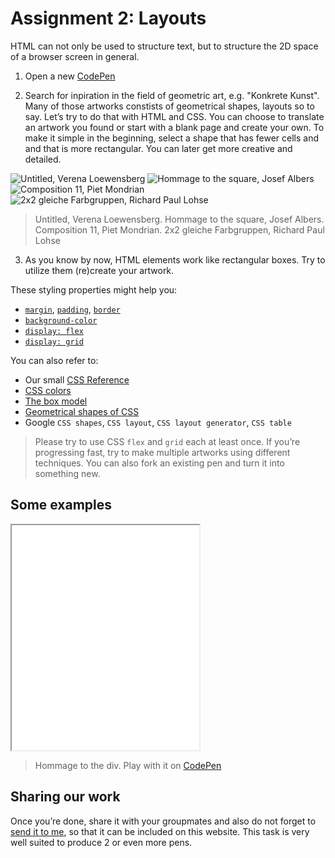 # Assignment 2: Layouts

HTML can not only be used to structure text, but to structure the 2D space of a browser screen in general.

1. Open a new [CodePen](https://codepen.io/pen)

2. Search for inpiration in the field of geometric art, e.g. "Konkrete Kunst". Many of those artworks constists of geometrical shapes, layouts so to say. Let’s try to do that with HTML and CSS. You can choose to translate an artwork you found or start with a blank page and create your own. To make it simple in the beginning, select a shape that has fewer cells and and that is more rectangular. You can later get more creative and detailed.

<div class="grid col4">
    <img src="/media/verena-loewensberg-untitled.jpg" alt="Untitled, Verena Loewensberg" />
    <img src="/media/josef-albers-square.jpg" alt="Hommage to the square, Josef Albers" />
    <img src="/media/piet-mondrian-komposition-11.jpg" alt="Composition 11, Piet Mondrian" />
    <img src="/media/richard-paul-lohse-2x2.jpg" alt="2x2 gleiche Farbgruppen, Richard Paul Lohse" />
</div>

> Untitled, Verena Loewensberg. Hommage to the square, Josef Albers. Composition 11, Piet Mondrian. 2x2 gleiche Farbgruppen, Richard Paul Lohse

3. As you know by now, HTML elements work like rectangular boxes. Try to utilize them (re)create your artwork.

These styling properties might help you:

- [`margin`](https://www.w3schools.com/css/css_margin.asp), [`padding`](https://www.w3schools.com/css/css_padding.asp), [`border`](https://www.w3schools.com/css/css_border.asp)
- [`background-color`](https://www.w3schools.com/css/css_background.asp)
- [`display: flex`](https://css-tricks.com/snippets/css/a-guide-to-flexbox/)
- [`display: grid`](https://css-tricks.com/snippets/css/complete-guide-grid/)

You can also refer to:
- Our small [CSS Reference](/manual/3b-CSS)
- [CSS colors](https://www.w3schools.com/colors/default.asp)
- [The box model](https://www.w3schools.com/css/css_boxmodel.asp)
- [Geometrical shapes of CSS](https://css-tricks.com/the-shapes-of-css/)
- Google `CSS shapes`, `CSS layout`, `CSS layout generator`, `CSS table`

> Please try to use CSS `flex` and `grid` each at least once. If you’re progressing fast, try to make multiple artworks using different techniques. You can also fork an existing pen and turn it into something new.

## Some examples

<iframe height="360" src="/examples/josef-albers-hommage-to-the-div/embed"></iframe>

> Hommage to the div. Play with it on [CodePen](https://codepen.io/moritzebeling/pen/PopOJeW)

## Sharing our work

Once you’re done, share it with your groupmates and also do not forget to [send it to me](/manual/4a-sharing), so that it can be included on this website.
This task is very well suited to produce 2 or even more pens.
